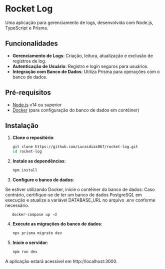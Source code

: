 # Rocket Log

Uma aplicação para gerenciamento de logs, desenvolvida com Node.js, TypeScript e Prisma.

## Funcionalidades

- **Gerenciamento de Logs**: Criação, leitura, atualização e exclusão de registros de log.
- **Autenticação de Usuário**: Registro e login seguros para usuários.
- **Integração com Banco de Dados**: Utiliza Prisma para operações com o banco de dados.

## Pré-requisitos

- [Node.js](https://nodejs.org/) v14 ou superior
- [Docker](https://www.docker.com/) (para configuração do banco de dados em contêiner)

## Instalação

1. **Clone o repositório**:

   ```bash
   git clone https://github.com/Lucasdias067/rocket-log.git
   cd rocket-log
   
2. **Instale as dependências**:
    ```bash
    npm install

3. **Configure o banco de dados**:

Se estiver utilizando Docker, inicie o contêiner do banco de dados:
Caso contrário, certifique-se de ter um banco de dados PostgreSQL em execução e atualize a variável DATABASE_URL no arquivo .env conforme necessário.

       docker-compose up -d


4. **Execute as migrações do banco de dados**:
    ```bash
    npx prisma migrate dev

5. **Inicie o servidor**:
    ```bash
    npm run dev

A aplicação estará acessível em http://localhost:3000.
